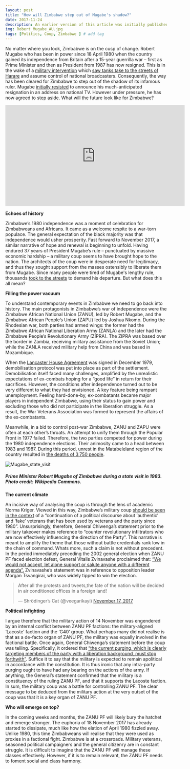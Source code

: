 ```yaml
---
layout: post
title: "How will Zimbabwe step out of Mugabe's shadow?"
date: 2017-11-24
description: An earlier version of this article was initially published on JerichoOnline on the 24th of November 2017
img: Robert_Mugabe_AU.jpg
tags: [Politics, Coup, Zimbabwe ] # add tag
---
```

No matter where you look, Zimbabwe is on the cusp of change. Robert Mugabe who has been in power since 18 April 1980 when the country gained its independence from Britain after a 15-year guerrilla war – first as Prime Minister and then as President from 1987 has now resigned. This is in the wake of a [military intervention](https://www.express.co.uk/news/world/879752/zimbabwe-coup-latest-news-live-updates-robert-Mugabe-grace-mugabe-military) which [saw tanks take to the streets of Harare](https://www.newstatesman.com/world/africa/2017/11/can-coup-zimbabwe-really-usher-democracy) and assume control of national broadcasters. Consequently, the way has been cleared for Zimbabwe to step out of the shadow of its infamous ruler. Mugabe [initially resisted](https://www.aljazeera.com/news/2017/11/heartbreak-harare-mugabe-fails-resign-171120054046184.html) to announce his much-anticipated resignation in an address on national TV. However under pressure, he has now agreed to step aside. What will the future look like for Zimbabwe?

<iframe width="560" height="315" src="https://www.youtube.com/embed/Wa605IqN1Z4" frameborder="0" allow="accelerometer; autoplay; encrypted-media; gyroscope; picture-in-picture" allowfullscreen></iframe>

**Echoes of history**

Zimbabwe’s 1980 independence was a moment of celebration for Zimbabweans and Africans. It came as a welcome respite to a war-torn populace. The general expectation of the black majority was that independence would usher prosperity. Fast forward to November 2017, a similar narrative of hope and renewal is beginning to unfold. Having endured 37 years of President Mugabe’s rule – punctuated by massive economic hardship – a military coup seems to have brought hope to the nation. The architects of the coup were in desperate need for legitimacy, and thus they sought support from the masses ostensibly to liberate them from Mugabe. Since many people were tired of Mugabe's lengthy rule, thousands [took to the streets](https://www.theguardian.com/world/2017/nov/17/anti-mugabe-protest-planned-in-harare-as-president-clings-on) to demand his departure. But what does this all mean?

**Filling the power vacuum**

To understand contemporary events in Zimbabwe we need to go back into history. The main protagonists in Zimbabwe’s war of independence were the Zimbabwe African National Union (ZANU), led by Robert Mugabe, and the Zimbabwe African People’s Union (ZAPU) led by Joshua Nkomo. During the Rhodesian war, both parties had armed wings: the former had the Zimbabwe African National Liberation Army (ZANLA) and the later had the Zimbabwe People’s Revolutionary Army (ZIPRA). The ZIPRA was based over the border in Zambia, receiving military assistance from the Soviet Union; while the ZANLA received military help from China and was based in Mozambique.

When the [Lancaster House Agreement](https://www.theguardian.com/world/2002/jan/16/zimbabwe.chrismcgreal) was signed in December 1979, demobilisation protocol was put into place as part of the settlement. Demobilisation itself faced many challenges, amplified by the unrealistic expectations of ex-combats hoping for a “good life” in return for their sacrifices. However, the conditions after independence turned out to be very different to what they had envisioned. A key feature being rampant unemployment. Feeling hard-done-by, ex-combatants became major players in independent Zimbabwe, using their status to gain power and excluding those who did not participate in the liberation struggle. As a result, the War Veterans Association was formed to represent the affairs of the ex-combatants.

Meanwhile, in a bid to control post-war Zimbabwe, ZANU and ZAPU were often at each other’s throats. An attempt to unify them through the Popular Front in 1977 failed. Therefore, the two parties competed for power during the 1980 independence elections. Their animosity came to a head between 1983 and 1987. During this period, unrest in the Matabeleland region of the country  resulted in [the deaths of 3,750 people](https://nehandaradio.com/2012/12/27/gukurahundi-massacres-number-of-victims-part-13/).

![Mugabe_state_visit]({{site.baseurl}}/assets/img/mug2_uk.jpg)
##### Prime Minister Robert Mugabe of Zimbabwe during a state visit in 1983. Photo credit: Wikipedia Commons.

**The current climate**

An incisive way of analysing the coup is through the lens of academic Norma Kriger. Viewed in this way, Zimbabwe’s military coup [should be seen in the context](https://www.questia.com/library/120079194/guerrilla-veterans-in-post-war-zimbabwe-symbolic) of a “continuation of a political discourse about ‘authentic’ and ‘fake’ veterans that has been used by veterans and the party since 1980”. Unsurprisingly, therefore, General Chiwenga’s statement prior to the military takeover makes reference to “counter revolutionary infiltrators who are now effectively influencing the direction of the Party”. This narrative is meant to amplify the theme that those without battle credentials rank low in the chain of command. Whats more, such a claim is not without precedent. In the period immediately preceding the 2002 general election when ZANU PF faced election defeat, General Vitalis Zvinavashe proclaimed that: [“We would not accept, let alone support or salute anyone with a different agenda”.](http://news.bbc.co.uk/1/hi/world/africa/1749933.stm) Zvinavashe’s statement was in reference to opposition leader Morgan Tsvangirai, who was widely tipped to win the election.

<blockquote class="twitter-tweet"><p lang="en" dir="ltr">After all the protests and tweets,the fate of the nation will be decided in air conditioned offices in a foreign land!</p>&mdash; Shrödinger’s Cat (@veegarikayi) <a href="https://twitter.com/veegarikayi/status/931537804949098496?ref_src=twsrc%5Etfw">November 17, 2017</a></blockquote> <script async src="https://platform.twitter.com/widgets.js" charset="utf-8"></script>

**Political infighting**

I argue therefore that the military action of 14 November was engendered by an internal conflict between ZANU PF factions: the military-aligned ‘Lacoste’ faction and the ‘G40’ group. What perhaps many did not realise is that as a de-facto organ of ZANU PF, the military was equally involved in the factional battle. Once again, General Chiwenga’s statement before the coup was telling. Specifically, it ordered that [“the current purging, which is clearly targeting members of the party with a liberation background, must stop forthwith”](https://nehandaradio.com/2017/11/16/full-text-statement-general-constantino-chiwenga/). Suffice it to say that the military is expected to remain apolitical in accordance with the constitution. It is thus ironic that any intra-party purging ought to have had any bearing on the actions of the army. If anything, the General’s statement confirmed that the military is a constituency of the ruling ZANU PF, and that it supports the Lacoste faction. In sum, the military coup was a battle for controlling ZANU PF. The clear message to be deduced from the military action at the very outset of the coup was that it is a key organ of ZANU PF.

**Who will emerge on top?**

In the coming weeks and months, the ZANU PF will likely bury the hatchet and emerge stronger. The euphoria of 18 November 2017 has already started to dissipate, much like how the elation of April 1980 fizzled away. Unlike 1980, this time Zimbabweans will realise that they were used as proxies in a factional fight. Zimbabwe is at a crossroads. Military veterans, seasoned political campaigners and the general citizenry are in constant struggle. It is difficult to imagine that the ZANU PF will manage these classes effectively. However, if it is to remain relevant, the ZANU PF needs to foment social and class harmony.

[jekyll-docs]: https://jekyllrb.com/docs/home
[jekyll-gh]:   https://github.com/jekyll/jekyll
[jekyll-talk]: https://talk.jekyllrb.com/
